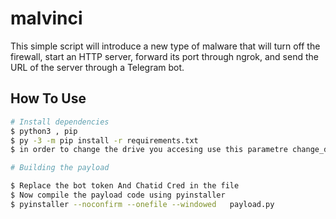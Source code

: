 # malvinci
This simple script will introduce a new type of malware that will turn off the firewall, start an HTTP server, forward its port through ngrok, and send the URL of the server through a Telegram bot.



## How To Use 
```bash
# Install dependencies 
$ python3 , pip
$ py -3 -m pip install -r requirements.txt
$ in order to change the drive you accesing use this parametre change_drive?drive=$Drive

# Building the payload

$ Replace the bot token And Chatid Cred in the file
$ Now compile the payload code using pyinstaller 
$ pyinstaller --noconfirm --onefile --windowed   payload.py 

```
